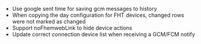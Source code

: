 * Use google sent time for saving gcm messages to history
* When copying the day configuration for FHT devices, changed rows were not marked as changed
* Support noFhemwebLink to hide device actions
* Update correct connection device list when receiving a GCM/FCM notify